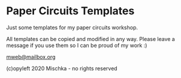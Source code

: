 
# Paper Circuits Templates

Just some templates for my paper circuits workshop.

All templates can be copied and modified in any way. Please leave a message if you use them so I can be proud of my work :)

mweb@mailbox.org

(c)opyleft 2020 Mischka - no rights reserved


